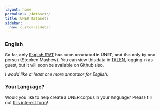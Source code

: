 ```yaml
---
layout: home
permalink: /datasets/
title: UNER Datasets
sidebar:
  nav: custom-sidebar
---
```


### English

So far, only [English EWT](https://universaldependencies.org/treebanks/en_ewt/index.html) has been annotated in UNER, and this only by one person (Stephen Mayhew). You can view this data in [TALEN](https://annotate.universalner.org/), logging in as guest, but it will soon be available on Github also. 

_I would like at least one more annotator for English._

### Your Language?

Would you like to help create a UNER corpus in your language? Please fill out [this interest form](https://forms.gle/FWnXwgnKCbgdA6JM6)! 
